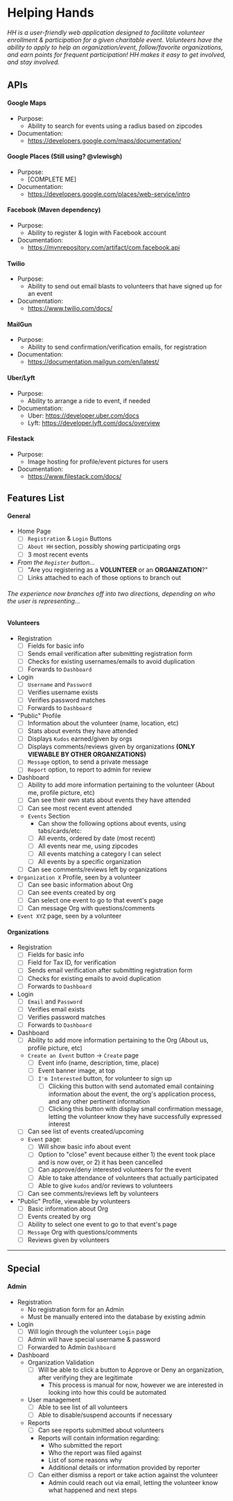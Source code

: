 # Helping Hands
###### HH is a user-friendly web application designed to facilitate volunteer enrollment & participation for a given charitable event. Volunteers have the ability to apply to help an organization/event, follow/favorite organizations, and earn points for frequent participation! HH makes it easy to get involved, and stay involved.

## APIs
#### Google Maps
  * Purpose:
    - Ability to search for events using a radius based on zipcodes
  * Documentation:
    - https://developers.google.com/maps/documentation/
#### Google Places (Still using? @vlewisgh)
  * Purpose:
    - [COMPLETE ME]
  * Documentation:
    - https://developers.google.com/places/web-service/intro
#### Facebook (Maven dependency)
  * Purpose:
    - Ability to register & login with Facebook account
  * Documentation:
    - https://mvnrepository.com/artifact/com.facebook.api
#### Twilio
  * Purpose:
    - Ability to send out email blasts to volunteers that have signed up for an event
  * Documentation:
    - https://www.twilio.com/docs/
#### MailGun
  * Purpose:
    - Ability to send confirmation/verification emails, for registration
  * Documentation:
    - https://documentation.mailgun.com/en/latest/
#### Uber/Lyft
  * Purpose:
    - Ability to arrange a ride to event, if needed
  * Documentation:
    - Uber: https://developer.uber.com/docs
    - Lyft: https://developer.lyft.com/docs/overview
#### Filestack
  * Purpose:
    - Image hosting for profile/event pictures for users
  * Documentation:
    - https://www.filestack.com/docs/

## Features List

#### General
* Home Page
    - [ ] `Registration` & `Login` Buttons
    - [ ] `About HH` section, possibly showing participating orgs
    - [ ] 3 most recent events

* _From the `Register` button..._
  - [ ] "Are you registering as a __VOLUNTEER__ or an __ORGANIZATION__?"
  - [ ] Links attached to each of those options to branch out
  
###### The experience now branches off into two directions, depending on who the user is representing...

#### Volunteers
  * Registration
    - [ ] Fields for basic info
    - [ ] Sends email verification after submitting registration form
    - [ ] Checks for existing usernames/emails to avoid duplication
    - [ ] Forwards to `Dashboard`
  * Login
    - [ ] `Username` and `Password`
    - [ ] Verifies username exists
    - [ ] Verifies password matches
    - [ ] Forwards to `Dashboard`
  * "Public" Profile
    - [ ] Information about the volunteer (name, location, etc)
    - [ ] Stats about events they have attended
    - [ ] Displays `Kudos` earned/given by orgs
    - [ ] Displays comments/reviews given by organizations __(ONLY VIEWABLE BY OTHER ORGANIZATIONS)__
    - [ ] `Message` option, to send a private message
    - [ ] `Report` option, to report to admin for review
  * Dashboard
    - [ ] Ability to add more information pertaining to the volunteer (About me, profile picture, etc)
    - [ ] Can see their own stats about events they have attended
    - [ ] Can see most recent event attended
    - `Events` Section
      - Can show the following options about events, using tabs/cards/etc:
      - [ ] All events, ordered by date (most recent)
      - [ ] All events near me, using zipcodes
      - [ ] All events matching a category I can select
      - [ ] All events by a specific organization
    - [ ] Can see comments/reviews left by organizations
  * `Organization X` Profile, seen by a volunteer
    - [ ] Can see basic information about Org
    - [ ] Can see events created by org
    - [ ] Can select one event to go to that event's page
    - [ ] Can message Org with questions/comments
  * `Event XYZ` page, seen by a volunteer

#### Organizations
  * Registration
    - [ ] Fields for basic info
    - [ ] Field for Tax ID, for verification
    - [ ] Sends email verification after submitting registration form
    - [ ] Checks for existing emails to avoid duplication
    - [ ] Forwards to `Dashboard`
  * Login
    - [ ] `Email` and `Password`
    - [ ] Verifies email exists
    - [ ] Verifies password matches
    - [ ] Forwards to `Dashboard`
  * Dashboard
    - [ ] Ability to add more information pertaining to the Org (About us, profile picture, etc)
    - `Create an Event` button -> `Create` page
      - [ ] Event info (name, description, time, place)
      - [ ] Event banner image, at top
      - [ ] `I'm Interested` button, for volunteer to sign up
        - [ ] Clicking this button with send automated email containing information about the event, the org's application process, and any other pertinent information
        - [ ] Clicking this button with display small confirmation message, letting the volunteer know they have successfully expressed interest
    - [ ] Can see list of events created/upcoming
    - `Event` page:
      - [ ] Will show basic info about event
      - [ ] Option to "close" event because either 1) the event took place and is now over, or 2) it has been cancelled
      - [ ] Can approve/deny interested volunteers for the event
      - [ ] Able to take attendance of volunteers that actually participated
      - [ ] Able to give `kudos` and/or reviews to volunteers
    - [ ] Can see comments/reviews left by volunteers
  * "Public" Profile, viewable by volunteers
    - [ ] Basic information about Org
    - [ ] Events created by org
    - [ ] Ability to select one event to go to that event's page
    - [ ] `Message` Org with questions/comments
    - [ ] Reviews given by volunteers

* * *
## Special
#### Admin
* Registration
  - No registration form for an Admin
  - Must be manually entered into the database by existing admin
* Login
  - [ ] Will login through the volunteer `Login` page
  - [ ] Admin will have special username & password
  - [ ] Forwarded to Admin `Dashboard`
* Dashboard
  - Organization Validation
    - [ ] Will be able to click a button to Approve or Deny an organization, after verifying they are legitimate
        - This process is manual for now, however we are interested in looking into how this could be automated
  - User management
    - [ ] Able to see list of all volunteers
    - [ ] Able to disable/suspend accounts if necessary
  - Reports
    - [ ] Can see reports submitted about volunteers
    - Reports will contain information regarding:
      - Who submitted the report
      - Who the report was filed against
      - List of some reasons why
      - Additional details or information provided by reporter
    - [ ] Can either dismiss a report or take action against the volunteer
      - Admin could reach out via email, letting the volunteer know what happened and next steps
